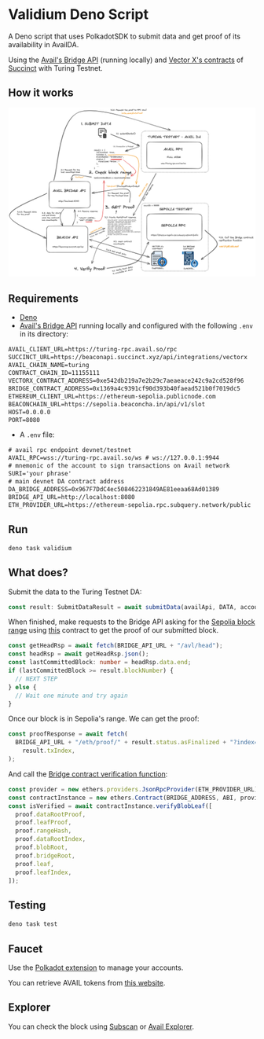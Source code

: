 # Validium Deno Script

A Deno script that uses PolkadotSDK to submit data and get proof of its
availability in AvailDA.

Using the [Avail's Bridge API](https://github.com/availproject/bridge-api)
(running locally) and
[Vector X's contracts](https://github.com/succinctlabs/vectorx?tab=readme-ov-file)
of [Succinct](https://blog.succinct.xyz/vector-x/) with Turing Testnet.

## How it works

![diagram](../diagram/avail_diagram.png)

## Requirements

- [Deno](https://deno.com/)
- [Avail's Bridge API](https://github.com/availproject/bridge-api) running
  locally and configured with the following `.env` in its directory:

```
AVAIL_CLIENT_URL=https://turing-rpc.avail.so/rpc
SUCCINCT_URL=https://beaconapi.succinct.xyz/api/integrations/vectorx
AVAIL_CHAIN_NAME=turing
CONTRACT_CHAIN_ID=11155111
VECTORX_CONTRACT_ADDRESS=0xe542db219a7e2b29c7aeaeace242c9a2cd528f96
BRIDGE_CONTRACT_ADDRESS=0x1369a4c9391cf90d393b40faead521b0f7019dc5
ETHEREUM_CLIENT_URL=https://ethereum-sepolia.publicnode.com
BEACONCHAIN_URL=https://sepolia.beaconcha.in/api/v1/slot
HOST=0.0.0.0
PORT=8080
```

- A `.env` file:

```
# avail rpc endpoint devnet/testnet
AVAIL_RPC=wss://turing-rpc.avail.so/ws # ws://127.0.0.1:9944
# mnemonic of the account to sign transactions on Avail network
SURI='your phrase'
# main devnet DA contract address
DA_BRIDGE_ADDRESS=0x967F7DdC4ec508462231849AE81eeaa68Ad01389
BRIDGE_API_URL=http://localhost:8080
ETH_PROVIDER_URL=https://ethereum-sepolia.rpc.subquery.network/public
```

## Run

```sh
deno task validium
```

## What does?

Submit the data to the Turing Testnet DA:

```ts
const result: SubmitDataResult = await submitData(availApi, DATA, account);
```

When finished, make requests to the Bridge API asking for the
[Sepolia block range](https://beaconapi.succinct.xyz/api/integrations/vectorx/range?contractChainId=11155111&contractAddress=0xe542db219a7e2b29c7aeaeace242c9a2cd528f96)
using
[this](https://sepolia.etherscan.io/address/0xe542db219a7e2b29c7aeaeace242c9a2cd528f96)
contract to get the proof of our submitted block.

```ts
const getHeadRsp = await fetch(BRIDGE_API_URL + "/avl/head");
const headRsp = await getHeadRsp.json();
const lastCommittedBlock: number = headRsp.data.end;
if (lastCommittedBlock >= result.blockNumber) {
  // NEXT STEP
} else {
  // Wait one minute and try again
}
```

Once our block is in Sepolia's range. We can get the proof:

```ts
const proofResponse = await fetch(
  BRIDGE_API_URL + "/eth/proof/" + result.status.asFinalized + "?index=" +
    result.txIndex,
);
```

And call the
[Bridge contract verification function](https://docs.availproject.org/docs/build-with-avail/Validium/reference):

```ts
const provider = new ethers.providers.JsonRpcProvider(ETH_PROVIDER_URL);
const contractInstance = new ethers.Contract(BRIDGE_ADDRESS, ABI, provider);
const isVerified = await contractInstance.verifyBlobLeaf([
  proof.dataRootProof,
  proof.leafProof,
  proof.rangeHash,
  proof.dataRootIndex,
  proof.blobRoot,
  proof.bridgeRoot,
  proof.leaf,
  proof.leafIndex,
]);
```

## Testing

```sh
deno task test
```

## Faucet

Use the [Polkadot extension](https://polkadot.js.org/extension/) to manage your
accounts.

You can retrieve AVAIL tokens from [this website](https://faucet.avail.tools/).

## Explorer

You can check the block using [Subscan](https://avail-turing.subscan.io/) or
[Avail Explorer](https://explorer.avail.so).
